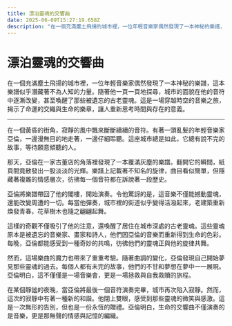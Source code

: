 ```yaml
---
title: 漂泊靈魂的交響曲
date: 2025-06-09T15:27:19.658Z
description: "在一個充滿塵土飛揚的城市裡，一位年輕音樂家偶然發現了一本神秘的樂譜，這本樂譜似乎潛藏著不為人知的力量。隨著他一頁一頁地探尋，城市的面貌在他的音符中逐漸改變，甚至喚醒了那些被遺忘的古老靈魂。這是一場穿越時空的音樂之旅，揭示了命運的交織與生命的樂章，讓人重新思考時間與存在的意義。"
---
```


# 漂泊靈魂的交響曲

在一個充滿塵土飛揚的城市裡，一位年輕音樂家偶然發現了一本神秘的樂譜，這本樂譜似乎潛藏著不為人知的力量。隨著他一頁一頁地探尋，城市的面貌在他的音符中逐漸改變，甚至喚醒了那些被遺忘的古老靈魂。這是一場穿越時空的音樂之旅，揭示了命運的交織與生命的樂章，讓人重新思考時間與存在的意義。

---

在一個黃昏的街角，寂靜的風中飄來斷斷續續的音符。有著一頭亂髮的年輕音樂家亞倫，一邊漫無目的地走著，一邊仔細聆聽。這座城市總是如此，它總有說不完的故事，等待願意傾聽的人。

那天，亞倫在一家古董店的角落裡發現了一本覆滿灰塵的樂譜。翻開它的瞬間，紙頁間竟散發出一股淡淡的光輝。樂譜上記載著不知名的旋律，曲目看似簡單，但隱藏著複雜的情感層次，彷彿每一個音符都在訴說著一段歷史。

亞倫將樂譜帶回了他的閣樓，開始演奏。令他驚訝的是，這音樂不僅能撼動靈魂，還能改變周遭的一切。每當他彈奏，城市裡的街道似乎變得活潑起來，老建築重新煥發青春，花草樹木也隨之翩翩起舞。

這樣的奇觀不僅吸引了他的注意，還喚醒了居住在城市深處的古老靈魂。這些靈魂原本是被遺忘的音樂家、畫家和詩人，他們因亞倫的音樂而重新得到生命的色彩。每晚，亞倫都能感受到一種奇妙的共鳴，彷彿他們的靈魂正與他的旋律共舞。

然而，這場樂曲的魔力也帶來了重重考驗。隨著曲調的變化，亞倫發現自己開始夢見那些靈魂的過去。每個人都有未完的故事，他們的不甘和夢想在夢中一一展現。亞倫明白，這不僅僅是一場音樂會，更是一場拯救與自我救贖的旅程。

在某個靜謐的夜晚，當亞倫將最後一個音符演奏完畢，城市再次陷入寂靜。然而，這次的寂靜中有著一種新的和諧。他閉上雙眼，感受到那些靈魂的微笑與感激。這是一次無形的告別，但也是一份永恆的贈禮。亞倫明白，生命的交響曲不僅演奏的是音樂，更是那無聲的情感與記憶的編織。